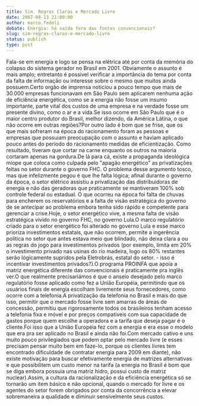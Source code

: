 ```yaml
---
title: Sim. Regras Claras e Mercado Livre
date: 2007-08-13 21:00:00
author: marco.fedeli
debate: Energia: há saída fora das fontes convencionais?
slug: sim-regras-claras-e-mercado-livre
status: publish 
type: post
---
```


Fala-se em energia e logo se pensa na elétrica até por conta da memória do colapso do sistema gerador no Brasil em 2001. Obviamente o assunto é mais amplo; entretanto é possivel verificar a importância do tema por conta da falta de informação ou interesse sobre o mesmo que muitos ainda possuem.Certo orgão de imprensa noticiou a pouco tempo que mais de 30.000 empresas funcionavam em São Paulo sem aplicarem nenhuma ação de eficiência energética, como se a energia não fosse um insumo importante, parte vital dos custos de uma empresa e na verdade fosse um presente divino, como o ar e a vida.Se isso ocorre em São Paulo que é o maior centro produtor do Brasil, melhor dizendo, da América Látina, o que não ocorre em outras regiões?Por outro lado é bom que se frise, que os que mais sofreram na época do racionamento foram as pessoas e empresas que possuiam preocupação com o assunto e haviam aplicado pouco antes do período do racionamento medidas de eficientização. Como resultado, tiveram que cortar na carne enquanto os outros na maioria cortaram apenas na gordura.De lá para cá, existe a propaganda ideológica míope que coloca como culpada pelo "apagão energético" as privatizações feitas no setor durante o governo FHC. O problema desse argumento tosco, mas que infelizmente pegou é que lhe falta lógica; afinal durante o governo da época, o setor elétrico assistiu a privatização das distribuidoras de energia e não das geradoras que praticamente se mantiveram 100% sob controle federal ou estadual. O que ocorreu na época foi falta de chuvas para encherem os reservatórios e a falta de visão estratégica do governo de se antecipar ao problema embora tenha sido rápido e competente para gerenciar a crise.Hoje, o setor energético vive, a mesma falta de visão estratégica vivido no governo FHC, no governo Lula.O marco regulatório criado para o setor energético foi alterado no governo Lula e esse marco prioriza investimentos estatais, que não ocorrem, permite a ingerência política no setor que antes estava meio que blindado, não deixa clara a ou as regras do jogo para investimentos privados (por exemplo, limita em 20% o investimento privado nas usinas do rio madeira, logo os 80% restantes serão lógicamente supridos pela Eletrobrás, estatal do setor. - isso é incentivar investimentos privados?).O programa PROINFA que apoia a matriz energética diferente das convencionais é praticamente pra inglês ver.O que realmente precisariámos é que o anseio desejado pelo marco regulatório fosse aplicado como fez a União Européia, permitindo que os usuários finais de energia escolham livremente seus fornecedores, como ocorre com a telefonia.A privatização da telefonia no Brasil e mais do que isso, permitir que o mercado fosse livre sem amarras de áreas de concessão, permitiu que rigorosamente todos os brasileiros tenham acesso a telefonia fixa e móvel e por preços compativeis com sua capacidade de gastos porque quem escolhe a operadora e a tarifa que deseja pagar é o cliente.Foi isso que a União Européia fez com a energia e era esse o modelo que era pra ser aplicado no Brasil e ainda não foi.Com mercado cativo e uns muito pouco privilegiados que podem optar pelo mercado livre (e esses precisam pensar muito bem em faze-lo, porque os clientes livres tem encontrado dificuldade de contratar energia para 2009 em diante), não existe motivação para buscar efetivamente energia de matrizes alternativas e que possibilitem um custo menor na tarifa (a energia no Brasil é bom que se diga embora possuia uma matriz hidro, possui custo de matriz nuclear).Assim, a cultura da racionalização e da eficiência energética só se tornarão um item básico e não opcional, quando o mercado for livre e os agentes do setor forem obrigados por conta da concorrência a elevar sobremaneira a qualidade e diminuir sensivelmente seus custos.
